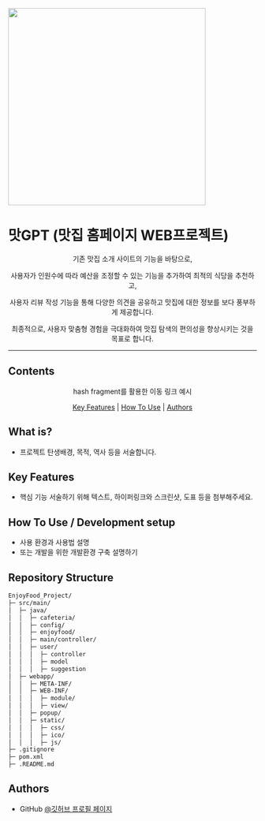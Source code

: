 <img src="https://github.com/user-attachments/assets/877ffe5e-d78b-44b2-a2ff-9b0455cb0bf6" width="400">

<h1 align="맛GPT">
맛GPT (맛집 홈페이지 WEB프로젝트)
</h1>
<p align="center">기존 맛집 소개 사이트의 기능을 바탕으로,</p>
<p align="center">사용자가 인원수에 따라 예산을 조정할 수 있는 기능을 추가하여 최적의 식당을 추천하고, </p>
<p align="center">사용자 리뷰 작성 기능을 통해 다양한 의견을 공유하고 맛집에 대한 정보를 보다 풍부하게 제공합니다.</p>
<p align="center">최종적으로, 사용자 맞춤형 경험을 극대화하여 맛집 탐색의 편의성을 향상시키는 것을 목표로 합니다.</p>

---

## Contents

<p align="center">hash fragment를 활용한 이동 링크 예시</p>
<p align="center">
  <a href="#key-features">Key Features</a> |
  <a href="#how-to-use--development-setup">How To Use</a> |
  <a href="#authors">Authors</a>
</p>

## What is?

-   프로젝트 탄생배경, 목적, 역사 등을 서술합니다.

## Key Features

- 핵심 기능 서술하기 위해 텍스트, 하이퍼링크와 스크린샷, 도표 등을 첨부해주세요.


## How To Use / Development setup

* 사용 환경과 사용법 설명
* 또는 개발을 위한 개발환경 구축 설명하기


## Repository Structure

```sh
EnjoyFood_Project/
├─ src/main/
│  ├─ java/
│  │  ├─ cafeteria/
│  │  ├─ config/
│  │  ├─ enjoyfood/
│  │  ├─ main/controller/
│  │  ├─ user/
│  │  │  ├─ controller
│  │  │  ├─ model
│  │  │  ├─ suggestion
│  ├─ webapp/
│  │  ├─ META-INF/
│  │  ├─ WEB-INF/
│  │  │  ├─ module/
│  │  │  ├─ view/
│  │  ├─ popup/
│  │  ├─ static/
│  │  │  ├─ css/
│  │  │  ├─ ico/
│  │  │  ├─ js/
├─ .gitignore
├─ pom.xml
├─ .README.md

```

## Authors

* GitHub [@깃허브 프로필 페이지](https://github.com/SYacuCLoud)

